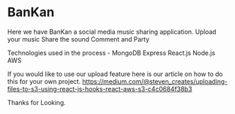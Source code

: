 # BanKan

Here we have BanKan a social media music sharing application.
Upload your music
Share the sound
Comment and Party


Technologies used in the process -
MongoDB
Express
React.js
Node.js
AWS

If you would like to use our upload feature here is our article on how to do this for your own project.
https://medium.com/@steven_creates/uploading-files-to-s3-using-react-js-hooks-react-aws-s3-c4c0684f38b3

Thanks for Looking.
